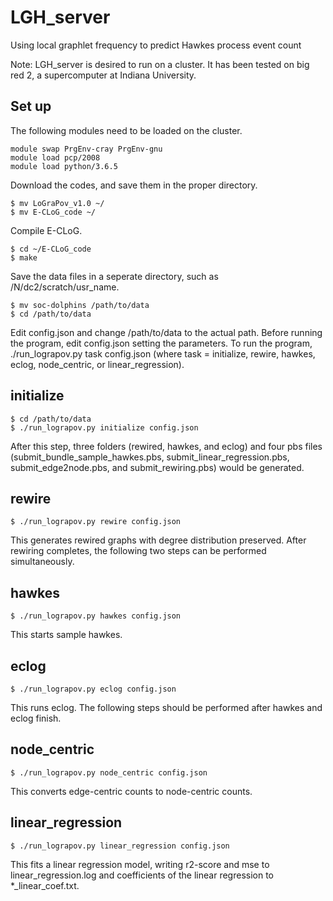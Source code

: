 # LGH_server
Using local graphlet frequency to predict Hawkes process event count

Note: LGH_server is desired to run on a cluster. It has been tested on big red 2, a supercomputer at Indiana University. 

## Set up
The following modules need to be loaded on the cluster. 
```
module swap PrgEnv-cray PrgEnv-gnu
module load pcp/2008
module load python/3.6.5
```

Download the codes, and save them in the proper directory. 
```
$ mv LoGraPov_v1.0 ~/
$ mv E-CLoG_code ~/
```
Compile E-CLoG. 
```
$ cd ~/E-CLoG_code
$ make
```
Save the data files in a seperate directory, such as /N/dc2/scratch/usr_name.
```
$ mv soc-dolphins /path/to/data
$ cd /path/to/data
```
Edit config.json and change /path/to/data to the actual path. 
Before running the program, edit config.json setting the parameters. 
To run the program, ./run_lograpov.py task config.json (where task = initialize, rewire, hawkes, eclog, node_centric, or linear_regression).

## initialize
```
$ cd /path/to/data
$ ./run_lograpov.py initialize config.json
```
After this step, three folders (rewired, hawkes, and eclog) and four pbs files (submit_bundle_sample_hawkes.pbs, submit_linear_regression.pbs, submit_edge2node.pbs, and submit_rewiring.pbs) would be generated. 

## rewire
```
$ ./run_lograpov.py rewire config.json
```
This generates rewired graphs with degree distribution preserved. 
After rewiring completes, the following two steps can be performed simultaneously. 

## hawkes
```
$ ./run_lograpov.py hawkes config.json
```
This starts sample hawkes. 

## eclog
```
$ ./run_lograpov.py eclog config.json
```
This runs eclog. 
The following steps should be performed after hawkes and eclog finish. 

## node_centric
```
$ ./run_lograpov.py node_centric config.json
```
This converts edge-centric counts to node-centric counts. 

## linear_regression
```
$ ./run_lograpov.py linear_regression config.json
```
This fits a linear regression model, writing r2-score and mse to linear_regression.log and coefficients of the linear regression to *_linear_coef.txt.

